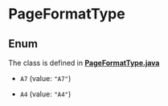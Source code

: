 

# PageFormatType

## Enum

The class is defined in **[PageFormatType.java](../../src/main/java/org/openapitools/model/PageFormatType.java)**


* `A7` (value: `"A7"`)

* `A4` (value: `"A4"`)



